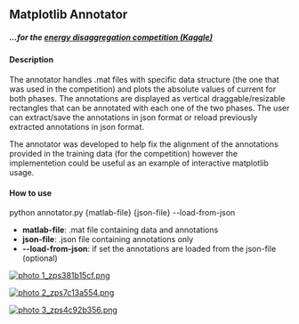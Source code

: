 <h2>Matplotlib Annotator</h2> 

<h5> ...for the <a href="http://www.kaggle.com/c/belkin-energy-disaggregation-competition"> energy disaggregation competition (Kaggle) </a> </h5>

<h4> Description </h4>

The annotator handles .mat files with specific data structure (the one that was used in the competition) and plots the absolute values of current for both phases. The annotations are displayed as vertical draggable/resizable rectangles that can be annotated with each one of the two phases. The user can extract/save the annotations in json format or reload previously extracted annotations in json format.

The annotator was developed to help fix the alignment of the annotations provided in the training data (for the competition) however the implementetion could be useful as an example of interactive matplotlib usage.

<h4> How to use </h4>

python annotator.py {matlab-file} {json-file} --load-from-json

* <b>matlab-file</b>: .mat file containing data and annotations
* <b>json-file</b>: .json file containing annotations only
* <b>--load-from-json</b>: if set the annotations are loaded from the json-file (optional)


<a href="http://s149.photobucket.com/user/nicktgr15/media/1_zps381b15cf.png.html" target="_blank"><img src="http://i149.photobucket.com/albums/s67/nicktgr15/1_zps381b15cf.png" border="0" alt=" photo 1_zps381b15cf.png"/></a>

<a href="http://s149.photobucket.com/user/nicktgr15/media/2_zps7c13a554.png.html" target="_blank"><img src="http://i149.photobucket.com/albums/s67/nicktgr15/2_zps7c13a554.png" border="0" alt=" photo 2_zps7c13a554.png"/></a>

<a href="http://s149.photobucket.com/user/nicktgr15/media/3_zps4c92b356.png.html" target="_blank"><img src="http://i149.photobucket.com/albums/s67/nicktgr15/3_zps4c92b356.png" border="0" alt=" photo 3_zps4c92b356.png"/></a>